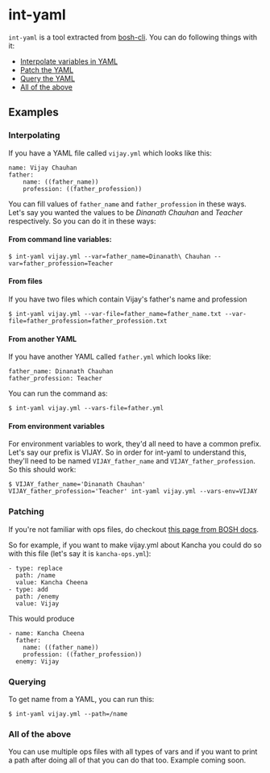 # int-yaml 
`int-yaml` is a tool extracted from [bosh-cli](https://github.com/cloudfoundry/bosh-cli). You can do following things with it:

* [Interpolate variables in YAML](#interpolating)
* [Patch the YAML](#patching)
* [Query the YAML](#querying)
* [All of the above](#all-of-the-above)

## Examples
### Interpolating
If you have a YAML file called `vijay.yml` which looks like this:

```
name: Vijay Chauhan
father:
	name: ((father_name))
	profession: ((father_profession))
```
You can fill values of `father_name` and `father_profession`  in these ways. Let's say you wanted the values to be _Dinanath Chauhan_ and _Teacher_ respectively. So you can do it in these ways:

#### From command line variables:
```
$ int-yaml vijay.yml --var=father_name=Dinanath\ Chauhan --var=father_profession=Teacher
```

#### From files
If you have two files which contain Vijay's father's name and profession

```
$ int-yaml vijay.yml --var-file=father_name=father_name.txt --var-file=father_profession=father_profession.txt
```

#### From another YAML
If you have another YAML called `father.yml` which looks like:
```
father_name: Dinanath Chauhan
father_profession: Teacher
```

You can run the command as:

```
$ int-yaml vijay.yml --vars-file=father.yml
```

#### From environment variables
For environment variables to work, they'd all need to have a common prefix. Let's say our prefix is VIJAY. So in order for int-yaml to understand this, they'll need to be named `VIJAY_father_name` and `VIJAY_father_profession`. So this should work:

```
$ VIJAY_father_name='Dinanath Chauhan' VIJAY_father_profession='Teacher' int-yaml vijay.yml --vars-env=VIJAY
```

### Patching
If you're not familiar with ops files, do checkout [this page from BOSH docs](https://bosh.io/docs/cli-ops-files.html).

So for example, if you want to make vijay.yml about Kancha you could do so with this file (let's say it is `kancha-ops.yml`):
```
- type: replace
  path: /name
  value: Kancha Cheena
- type: add
  path: /enemy
  value: Vijay
```

This would produce
```
- name: Kancha Cheena
  father:
	name: ((father_name))
	profession: ((father_profession))
  enemy: Vijay
```

### Querying
To get name from a YAML, you can run this:
```
$ int-yaml vijay.yml --path=/name
```

### All of the above
You can use multiple ops files with all types of vars and if you want to print a path after doing all of that you can do that too. Example coming soon.
